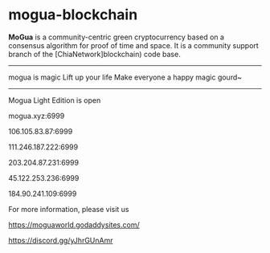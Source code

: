 # mogua-blockchain

**MoGua** is a community-centric green cryptocurrency based on a consensus algorithm for proof of time and space. It is a community support branch of the [ChiaNetwork]blockchain) code base.

***************
mogua is magic
Lift up your life
Make everyone a happy magic gourd~

***************
Mogua Light Edition is open

mogua.xyz:6999

106.105.83.87:6999

111.246.187.222:6999

203.204.87.231:6999

45.122.253.236:6999

184.90.241.109:6999


For more information, please visit us

https://moguaworld.godaddysites.com/

https://discord.gg/yJhrGUnAmr


